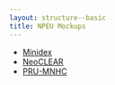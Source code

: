 ```yaml
---
layout: structure--basic
title: NPEU Mockups
---
```


* [Minidex](minidex)
* [NeoCLEAR](neoclear)
* [PRU-MNHC](prumnhc)